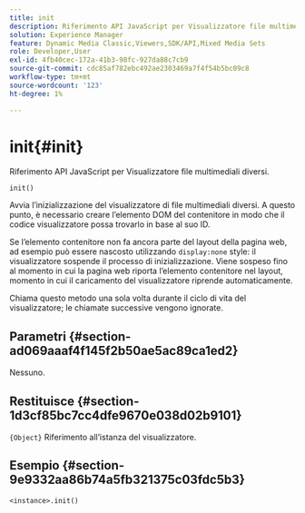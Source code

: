 ```yaml
---
title: init
description: Riferimento API JavaScript per Visualizzatore file multimediali diversi.
solution: Experience Manager
feature: Dynamic Media Classic,Viewers,SDK/API,Mixed Media Sets
role: Developer,User
exl-id: 4fb40cec-172a-41b3-98fc-927da88c7cb9
source-git-commit: cdc85af782ebc492ae2303469a7f4f54b5bc09c8
workflow-type: tm+mt
source-wordcount: '123'
ht-degree: 1%

---
```


# init{#init}

Riferimento API JavaScript per Visualizzatore file multimediali diversi.

`init()`

Avvia l’inizializzazione del visualizzatore di file multimediali diversi. A questo punto, è necessario creare l’elemento DOM del contenitore in modo che il codice visualizzatore possa trovarlo in base al suo ID.

Se l’elemento contenitore non fa ancora parte del layout della pagina web, ad esempio può essere nascosto utilizzando `display:none` style: il visualizzatore sospende il processo di inizializzazione. Viene sospeso fino al momento in cui la pagina web riporta l’elemento contenitore nel layout, momento in cui il caricamento del visualizzatore riprende automaticamente.

Chiama questo metodo una sola volta durante il ciclo di vita del visualizzatore; le chiamate successive vengono ignorate.

## Parametri {#section-ad069aaaf4f145f2b50ae5ac89ca1ed2}

Nessuno.

## Restituisce {#section-1d3cf85bc7cc4dfe9670e038d02b9101}

`{Object}` Riferimento all’istanza del visualizzatore.

## Esempio {#section-9e9332aa86b74a5fb321375c03fdc5b3}

```
<instance>.init()
```
